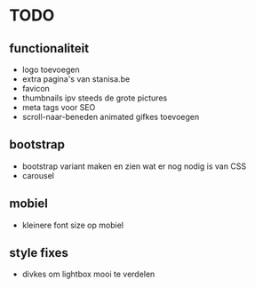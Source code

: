 # TODO

## functionaliteit
* logo toevoegen
* extra pagina's van stanisa.be
* favicon
* thumbnails ipv steeds de grote pictures
* meta tags voor SEO
* scroll-naar-beneden animated gifkes toevoegen

## bootstrap
* bootstrap variant maken en zien wat er nog nodig is van CSS
* carousel

## mobiel
* kleinere font size op mobiel

## style fixes
* divkes om lightbox mooi te verdelen